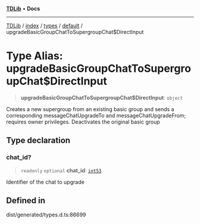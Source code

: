 [**TDLib**](../../../../../../README.md) • **Docs**

***

[TDLib](../../../../../../modules.md) / [index](../../../../../README.md) / [types](../../../README.md) / [default](../README.md) / upgradeBasicGroupChatToSupergroupChat$DirectInput

# Type Alias: upgradeBasicGroupChatToSupergroupChat$DirectInput

> **upgradeBasicGroupChatToSupergroupChat$DirectInput**: `object`

Creates a new supergroup from an existing basic group and sends a corresponding messageChatUpgradeTo and messageChatUpgradeFrom; requires owner privileges. Deactivates the original basic group

## Type declaration

### chat\_id?

> `readonly` `optional` **chat\_id**: [`int53`](int53.md)

Identifier of the chat to upgrade

## Defined in

dist/generated/types.d.ts:86699
